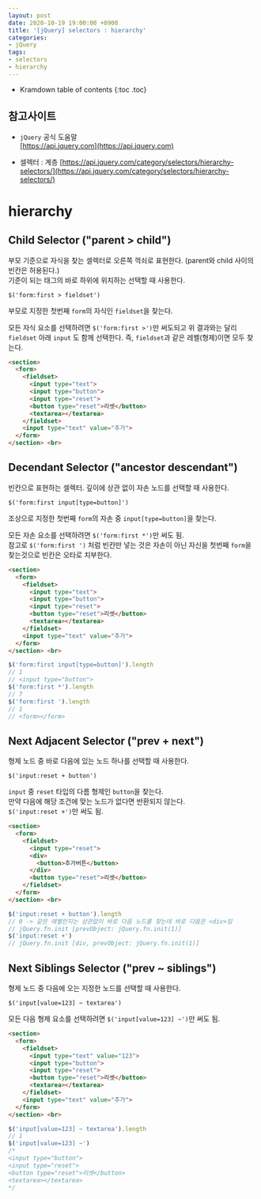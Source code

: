 ```yaml
---
layout: post
date: 2020-10-19 19:00:00 +0900
title: '[jQuery] selectors : hierarchy'
categories:
- jQuery
tags:
- selectors
- hierarchy
---
```


* Kramdown table of contents
{:toc .toc}

## 참고사이트
- `jQuery` 공식 도움말  
[https://api.jquery.com](https://api.jquery.com)

- 셀렉터 : 계층
[https://api.jquery.com/category/selectors/hierarchy-selectors/](https://api.jquery.com/category/selectors/hierarchy-selectors/)


# hierarchy

## Child Selector ("parent > child")

부모 기준으로 자식을 찾는 셀렉터로 오른쪽 꺽쇠로 표현한다. (parent와 child 사이의 빈칸은 허용된다.)  
기준이 되는 태그의 바로 하위에 위치하는 선택할 때 사용한다.  

`$('form:first > fieldset')`  

부모로 지정한 첫번째 `form`의 자식인 `fieldset`을 찾는다.  

모든 자식 요소를 선택하려면 `$('form:first >')`만 써도되고 위 결과와는 달리 `fieldset` 아래 `input` 도 함께 선택한다. 즉, `fieldset`과 같은 레벨(형제)이면 모두 찾는다.

```html
<section>
  <form>
    <fieldset>
      <input type="text">
      <input type="button">
      <input type="reset">
      <button type="reset">리셋</button>
      <textarea></textarea>
    </fieldset>
    <input type="text" value="추가">
  </form>		
</section> <br>
```

## Decendant Selector ("ancestor descendant")

빈칸으로 표현하는 셀렉터. 깊이에 상관 없이 자손 노드를 선택할 때 사용한다.   

`$('form:first input[type=button]')`  

조상으로 지정한 첫번째 `form`의 자손 중 `input[type=button]`을 찾는다.  

모든 자손 요소를 선택하려면 `$('form:first *')`만 써도 됨.  
참고로 `$('form:first ')` 처럼 빈칸만 넣는 것은 자손이 아닌 자신을 첫번째 `form`을 찾는것으로 빈칸은 오타로 치부한다.

```html
<section>
  <form>
    <fieldset>
      <input type="text">
      <input type="button">
      <input type="reset">
      <button type="reset">리셋</button>
      <textarea></textarea>
    </fieldset>
    <input type="text" value="추가">
  </form>		
</section> <br>
```

```javascript
$('form:first input[type=button]').length
// 1
// <input type="button">
$('form:first *').length
// 7
$('form:first ').length
// 1
// <form></form>
```

## Next Adjacent Selector ("prev + next")

형제 노드 중 바로 다음에 있는 노드 하나를 선택할 때 사용한다.  

`$('input:reset + button')`  

`input` 중 `reset` 타입의 다름 형제인 `button`을 찾는다.   
만약 다음에 해당 조건에 맞는 노드가 없다면 반환되지 않는다.  
`$('input:reset +')`만 써도 됨.  

```html
<section>
  <form>
    <fieldset>
      <input type="reset">
      <div>
        <button>추가버튼</button>
      </div>
      <button type="reset">리셋</button>
    </fieldset>
  </form>		
</section> <br>
```
```javascript
$('input:reset + button').length
// 0 -> 같은 레벨인지는 상관없이 바로 다음 노드를 찾는데 바로 다음은 <div>임
// jQuery.fn.init [prevObject: jQuery.fn.init(1)]
$('input:reset +')
// jQuery.fn.init [div, prevObject: jQuery.fn.init(1)]
```

## Next Siblings Selector ("prev ~ siblings")

형제 노드 중 다음에 오는 지정한 노드를 선택할 때 사용한다.  

`$('input[value=123] ~ textarea')`  

모든 다음 형제 요소를 선택하려면 `$('input[value=123] ~')`만 써도 됨.  

```html
<section>
  <form>
    <fieldset>
      <input type="text" value="123">
      <input type="button">
      <input type="reset">
      <button type="reset">리셋</button>
      <textarea></textarea>
    </fieldset>
    <input type="text" value="추가">
  </form>		
</section> <br>
```
```javascript
$('input[value=123] ~ textarea').length
// 1
$('input[value=123] ~')
/*
<input type="button">
<input type="reset">
<button type="reset">리셋</button>
<textarea></textarea>
*/
```

